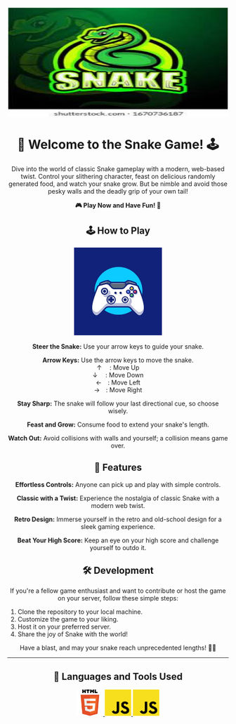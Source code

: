 <p align="center">
  <img src="logo.jpg" alt="Snake Game Banner" width="500" height="250">
</p>

<h1 align="center"><b>🐍 Welcome to the Snake Game! 🕹️</b></h1>

<p align="center">
  Dive into the world of classic Snake gameplay with a modern, web-based twist. Control your slithering character, feast on delicious randomly generated food, and watch your snake grow. But be nimble and avoid those pesky walls and the deadly grip of your own tail!
</p>

<p align="center">
  <a href="https://snakegame-y.vercel.app/" style="animation: rainbow 5s infinite; text-decoration: none;"><b>🎮 Play Now and Have Fun! 🎉</b></a>
</p>

<h2 align="center">🕹️ How to Play</h2>

<p align="center">
  <img src="game_control.jpg" alt="Snake Game Controls" width="200" height="200">
</p>

<p align="center">
  <b>Steer the Snake:</b> Use your arrow keys to guide your snake.
</p>

<p align="center">
  <b>Arrow Keys:</b> Use the arrow keys to move the snake.
  <br>
  ↑ &emsp;: Move Up
  <br>
  ↓ &emsp;: Move Down
  <br>
  ←&emsp;: Move Left
  <br>
  →&emsp;: Move Right
</p>

<p align="center">
  <b>Stay Sharp:</b> The snake will follow your last directional cue, so choose wisely.
</p>

<p align="center">
  <b>Feast and Grow:</b> Consume food to extend your snake's length.
</p>

<p align="center">
  <b>Watch Out:</b> Avoid collisions with walls and yourself; a collision means game over.
</p>

<h2 align="center">🌟 Features</h2>

<p align="center">
  <b>Effortless Controls:</b> Anyone can pick up and play with simple controls.
</p>

<p align="center">
  <b>Classic with a Twist:</b> Experience the nostalgia of classic Snake with a modern web twist.
</p>

<p align="center">
  <b>Retro Design:</b> Immerse yourself in the retro and old-school design for a sleek gaming experience.
</p>

<p align="center">
  <b>Beat Your High Score:</b> Keep an eye on your high score and challenge yourself to outdo it.
</p>

<h2 align="center">🛠️ Development</h2>

<p align="center">
  If you're a fellow game enthusiast and want to contribute or host the game on your server, follow these simple steps:
</p>

<ol>
  <li>Clone the repository to your local machine.</li>
  <li>Customize the game to your liking.</li>
  <li>Host it on your preferred server.</li>
  <li>Share the joy of Snake with the world!</li>
</ol>

<p align="center">
  Have a blast, and may your snake reach unprecedented lengths! 🍎🐍
</p>

***

<h2 align="center">🚀 Languages and Tools Used</h2>

<p align="center"> 
  <a href="https://www.w3schools.com/css/" target="_blank" rel="noreferrer"> <img src="HTML5.svg" alt="css3" width="60" height="60"/> </a> 
  <a href="https://www.w3.org/html/" target="_blank" rel="noreferrer"> <img src="JS.svg" alt="html5" width="60" height="60"/> </a> 
  <a href="https://developer.mozilla.org/en-US/docs/Web/JavaScript" target="_blank" rel="noreferrer"> <img src="JS.svg" alt="javascript" width="60" height="60"/> </a> 
</p>

